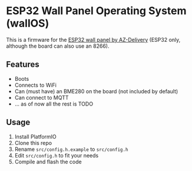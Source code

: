 # ESP32 Wall Panel Operating System (wallOS)

This is a firmware for the [ESP32 wall panel by AZ-Delivery](https://az-delivery.de/products/az-touch-wandgehauseset-mit-2-8-zoll-touchscreen-fur-esp8266-und-esp32) (ESP32 only, although the board can also use an 8266).

## Features

- Boots
- Connects to WiFi
- Can (must have) an BME280 on the board (not included by default)
- Can connect to MQTT
- ... as of now all the rest is TODO

## Usage

1. Install PlatformIO
2. Clone this repo
3. Rename `src/config.h.example` to `src/config.h`
4. Edit `src/config.h` to fit your needs
5. Compile and flash the code
